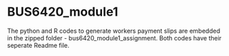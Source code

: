 # BUS6420_module1
The python and R codes to generate workers payment slips are embedded in the zipped folder - bus6420_module1_assignment.
Both codes have their seperate Readme file.

